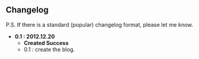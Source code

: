 ## Changelog

P.S. If there is a standard (popular) changelog format, please let me know.

- **0.1 : 2012.12.20**   
    - **Created Success**
    - 0.1 : create the blog.

